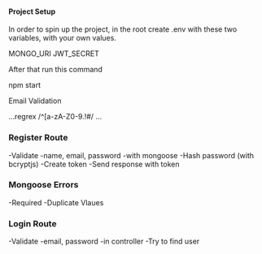 #### Project Setup

In order to spin up the project, in the root create .env with these two variables,
with your own values.

MONGO_URI
JWT_SECRET

After that run this command

npm start


Email Validation

...regrex
/^[a-zA-Z0-9.!#$%&'*+/=?^_`{|}~-]+@[a-zA-Z0-9-]+(?:\.[a-zA-Z0-9-]+)*$/
...

### Register Route

-Validate -name, email, password -with mongoose
-Hash password (with bcryptjs)
-Create token
-Send response with token

### Mongoose Errors

-Required
-Duplicate Vlaues

### Login Route

-Validate -email, password -in controller
-Try to find user